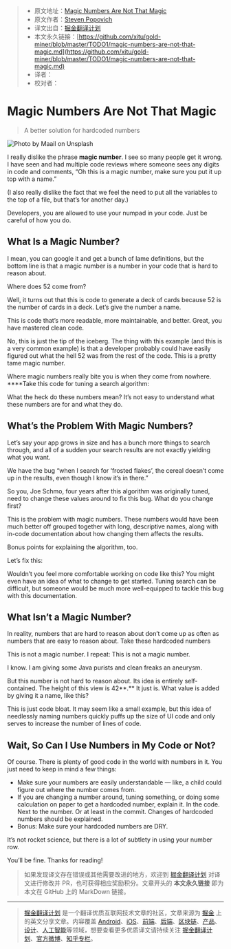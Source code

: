 > * 原文地址：[Magic Numbers Are Not That Magic](https://medium.com/better-programming/magic-numbers-are-not-that-magic-132297d435f5)
> * 原文作者：[Steven Popovich](https://medium.com/@steven.popovich)
> * 译文出自：[掘金翻译计划](https://github.com/xitu/gold-miner)
> * 本文永久链接：[https://github.com/xitu/gold-miner/blob/master/TODO1/magic-numbers-are-not-that-magic.md](https://github.com/xitu/gold-miner/blob/master/TODO1/magic-numbers-are-not-that-magic.md)
> * 译者：
> * 校对者：

# Magic Numbers Are Not That Magic

> A better solution for hardcoded numbers

![Photo by [Maail](https://unsplash.com/@maail?utm_source=unsplash&utm_medium=referral&utm_content=creditCopyText) on [Unsplash](https://unsplash.com/s/photos/feathers?utm_source=unsplash&utm_medium=referral&utm_content=creditCopyText)](https://cdn-images-1.medium.com/max/9562/1*fzMDTQAsZ8D9O3YXJwLW5A.jpeg)

I really dislike the phrase **magic number**. I see so many people get it wrong. I have seen and had multiple code reviews where someone sees any digits in code and comments, “Oh this is a magic number, make sure you put it up top with a name.”

(I also really dislike the fact that we feel the need to put all the variables to the top of a file, but that’s for another day.)

Developers, you are allowed to use your numpad in your code. Just be careful of how you do.

## What Is a Magic Number?

I mean, you can google it and get a bunch of lame definitions, but the bottom line is that a magic number is a number in your code that is hard to reason about.

Where does 52 come from?

Well, it turns out that this is code to generate a deck of cards because 52 is the number of cards in a deck. Let’s give the number a name.

This is code that’s more readable, more maintainable, and better. Great, you have mastered clean code.

No, this is just the tip of the iceberg. The thing with this example (and this is a very common example) is that a developer probably could have easily figured out what the hell 52 was from the rest of the code. This is a pretty tame magic number.

Where magic numbers really bite you is when they come from nowhere. ****Take this code for tuning a search algorithm:

What the heck do these numbers mean? It’s not easy to understand what these numbers are for and what they do.

## What’s the Problem With Magic Numbers?

Let’s say your app grows in size and has a bunch more things to search through, and all of a sudden your search results are not exactly yielding what you want.

We have the bug “when I search for ‘frosted flakes’, the cereal doesn’t come up in the results, even though I know it’s in there.”

So you, Joe Schmo, four years after this algorithm was originally tuned, need to change these values around to fix this bug. What do you change first?

This is the problem with magic numbers. These numbers would have been much better off grouped together with long, descriptive names, along with in-code documentation about how changing them affects the results.

Bonus points for explaining the algorithm, too.

Let’s fix this:

Wouldn’t you feel more comfortable working on code like this? You might even have an idea of what to change to get started. Tuning search can be difficult, but someone would be much more well-equipped to tackle this bug with this documentation.

## What Isn’t a Magic Number?

In reality, numbers that are hard to reason about don’t come up as often as numbers that are easy to reason about. Take these hardcoded numbers

This is not a magic number. I repeat: This is not a magic number.

I know. I am giving some Java purists and clean freaks an aneurysm.

But this number is not hard to reason about. Its idea is entirely self-contained. The height of this view is 42**.** It just is. What value is added by giving it a name, like this?

This is just code bloat. It may seem like a small example, but this idea of needlessly naming numbers quickly puffs up the size of UI code and only serves to increase the number of lines of code.

## Wait, So Can I Use Numbers in My Code or Not?

Of course. There is plenty of good code in the world with numbers in it. You just need to keep in mind a few things:

* Make sure your numbers are easily understandable — like, a child could figure out where the number comes from.
* If you are changing a number around, tuning something, or doing some calculation on paper to get a hardcoded number, explain it. In the code. Next to the number. Or at least in the commit. Changes of hardcoded numbers should be explained.
* Bonus: Make sure your hardcoded numbers are DRY.

It’s not rocket science, but there is a lot of subtlety in using your number row.

You’ll be fine. Thanks for reading!

> 如果发现译文存在错误或其他需要改进的地方，欢迎到 [掘金翻译计划](https://github.com/xitu/gold-miner) 对译文进行修改并 PR，也可获得相应奖励积分。文章开头的 **本文永久链接** 即为本文在 GitHub 上的 MarkDown 链接。

---

> [掘金翻译计划](https://github.com/xitu/gold-miner) 是一个翻译优质互联网技术文章的社区，文章来源为 [掘金](https://juejin.im) 上的英文分享文章。内容覆盖 [Android](https://github.com/xitu/gold-miner#android)、[iOS](https://github.com/xitu/gold-miner#ios)、[前端](https://github.com/xitu/gold-miner#前端)、[后端](https://github.com/xitu/gold-miner#后端)、[区块链](https://github.com/xitu/gold-miner#区块链)、[产品](https://github.com/xitu/gold-miner#产品)、[设计](https://github.com/xitu/gold-miner#设计)、[人工智能](https://github.com/xitu/gold-miner#人工智能)等领域，想要查看更多优质译文请持续关注 [掘金翻译计划](https://github.com/xitu/gold-miner)、[官方微博](http://weibo.com/juejinfanyi)、[知乎专栏](https://zhuanlan.zhihu.com/juejinfanyi)。
